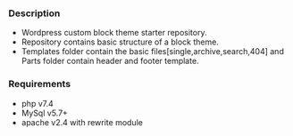 ### Description
* Wordpress custom block theme starter repository.
* Repository contains basic structure of a block theme.
* Templates folder contain the basic files[single,archive,search,404] and Parts folder contain header and footer template.
### Requirements
* php v7.4
* MySql v5.7+
* apache v2.4 with rewrite module